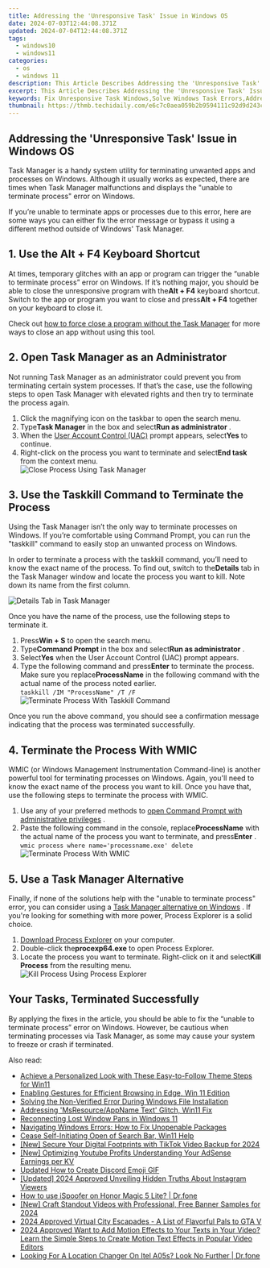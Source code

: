```yaml
---
title: Addressing the 'Unresponsive Task' Issue in Windows OS
date: 2024-07-03T12:44:08.371Z
updated: 2024-07-04T12:44:08.371Z
tags:
  - windows10
  - windows11
categories:
  - os
  - windows 11
description: This Article Describes Addressing the 'Unresponsive Task' Issue in Windows OS
excerpt: This Article Describes Addressing the 'Unresponsive Task' Issue in Windows OS
keywords: Fix Unresponsive Task Windows,Solve Windows Task Errors,Address Windows Crashes Quickly,Overcome Freezing Windows Tasks,Stop Slow Windows Processing,Rectify Windows OS Tasks,Eliminate Delayed Windows Tasks
thumbnail: https://thmb.techidaily.com/e6c7c0aea059b2b9594111c92d9d243c60708ba7355f3daa30e8aeaa265b4225.jpg
---
```


## Addressing the 'Unresponsive Task' Issue in Windows OS

 Task Manager is a handy system utility for terminating unwanted apps and processes on Windows. Although it usually works as expected, there are times when Task Manager malfunctions and displays the "unable to terminate process" error on Windows.

 If you’re unable to terminate apps or processes due to this error, here are some ways you can either fix the error message or bypass it using a different method outside of Windows' Task Manager.

## 1\. Use the Alt + F4 Keyboard Shortcut

 At times, temporary glitches with an app or program can trigger the “unable to terminate process” error on Windows. If it’s nothing major, you should be able to close the unresponsive program with the**Alt + F4** keyboard shortcut. Switch to the app or program you want to close and press**Alt + F4** together on your keyboard to close it.

 Check out [how to force close a program without the Task Manager](https://www.makeuseof.com/tag/how-to-kill-unresponsive-programs-without-the-task-manager/) for more ways to close an app without using this tool.

## 2\. Open Task Manager as an Administrator

 Not running Task Manager as an administrator could prevent you from terminating certain system processes. If that’s the case, use the following steps to open Task Manager with elevated rights and then try to terminate the process again.

1. Click the magnifying icon on the taskbar to open the search menu.
2. Type**Task Manager** in the box and select**Run as administrator** .
3. When the [User Account Control (UAC)](https://www.makeuseof.com/tag/user-account-control-windows-10/) prompt appears, select**Yes** to continue.
4. Right-click on the process you want to terminate and select**End task** from the context menu.  
![Close Process Using Task Manager](https://static1.makeuseofimages.com/wordpress/wp-content/uploads/2022/12/close-process-using-task-manager.jpg)

## 3\. Use the Taskkill Command to Terminate the Process

 Using the Task Manager isn’t the only way to terminate processes on Windows. If you’re comfortable using Command Prompt, you can run the "taskkill" command to easily stop an unwanted process on Windows.

 In order to terminate a process with the taskkill command, you’ll need to know the exact name of the process. To find out, switch to the**Details** tab in the Task Manager window and locate the process you want to kill. Note down its name from the first column.

![Details Tab in Task Manager](https://static1.makeuseofimages.com/wordpress/wp-content/uploads/2022/12/details-tab-in-task-manager.jpg)

 Once you have the name of the process, use the following steps to terminate it.

1. Press**Win + S** to open the search menu.
2. Type**Command Prompt** in the box and select**Run as administrator** .
3. Select**Yes** when the User Account Control (UAC) prompt appears.
4. Type the following command and press**Enter** to terminate the process. Make sure you replace**ProcessName** in the following command with the actual name of the process noted earlier.  
`taskkill /IM "ProcessName" /T /F`  
![Terminate Process With Taskkill Command](https://static1.makeuseofimages.com/wordpress/wp-content/uploads/2022/12/terminate-process-with-taskkill-command.jpg)

 Once you run the above command, you should see a confirmation message indicating that the process was terminated successfully.

## 4\. Terminate the Process With WMIC

 WMIC (or Windows Management Instrumentation Command-line) is another powerful tool for terminating processes on Windows. Again, you'll need to know the exact name of the process you want to kill. Once you have that, use the following steps to terminate the process with WMIC.

1. Use any of your preferred methods to [open Command Prompt with administrative privileges](https://www.makeuseof.com/windows-run-command-prompt-admin/) .
2. Paste the following command in the console, replace**ProcessName** with the actual name of the process you want to terminate, and press**Enter** .  
`wmic process where name='processname.exe' delete`  
![Terminate Process With WMIC](https://static1.makeuseofimages.com/wordpress/wp-content/uploads/2022/12/terminate-process-with-wmic.jpg)

## 5\. Use a Task Manager Alternative

 Finally, if none of the solutions help with the "unable to terminate process" error, you can consider using a [Task Manager alternative on Windows](https://www.makeuseof.com/tag/5-powerful-alternatives-windows-task-manager/) . If you're looking for something with more power, Process Explorer is a solid choice.

1. [Download Process Explorer](https://learn.microsoft.com/en-us/sysinternals/downloads/process-explorer) on your computer.
2. Double-click the**procexp64.exe** to open Process Explorer.
3. Locate the process you want to terminate. Right-click on it and select**Kill Process** from the resulting menu.  
![Kill Process Using Process Explorer](https://static1.makeuseofimages.com/wordpress/wp-content/uploads/2022/12/kill-process-using-process-explorer.jpg)

## Your Tasks, Terminated Successfully

 By applying the fixes in the article, you should be able to fix the “unable to terminate process” error on Windows. However, be cautious when terminating processes via Task Manager, as some may cause your system to freeze or crash if terminated.


<ins class="adsbygoogle"
     style="display:block"
     data-ad-format="autorelaxed"
     data-ad-client="ca-pub-7571918770474297"
     data-ad-slot="1223367746"></ins>



<ins class="adsbygoogle"
     style="display:block"
     data-ad-client="ca-pub-7571918770474297"
     data-ad-slot="8358498916"
     data-ad-format="auto"
     data-full-width-responsive="true"></ins>

<span class="atpl-alsoreadstyle">Also read:</span>
<div><ul>
<li><a href="https://win11-tips.techidaily.com/achieve-a-personalized-look-with-these-easy-to-follow-theme-steps-for-win11/"><u>Achieve a Personalized Look with These Easy-to-Follow Theme Steps for Win11</u></a></li>
<li><a href="https://win11-tips.techidaily.com/enabling-gestures-for-efficient-browsing-in-edge-win-11-edition/"><u>Enabling Gestures for Efficient Browsing in Edge, Win 11 Edition</u></a></li>
<li><a href="https://win11-tips.techidaily.com/solving-the-non-verified-error-during-windows-file-installation/"><u>Solving the Non-Verified Error During Windows File Installation</u></a></li>
<li><a href="https://win11-tips.techidaily.com/addressing-msresourceappname-text-glitch-win11-fix/"><u>Addressing 'MsResource/AppName Text' Glitch, Win11 Fix</u></a></li>
<li><a href="https://win11-tips.techidaily.com/reconnecting-lost-window-pans-in-windows-11/"><u>Reconnecting Lost Window Pans in Windows 11</u></a></li>
<li><a href="https://win11-tips.techidaily.com/navigating-windows-errors-how-to-fix-unopenable-packages/"><u>Navigating Windows Errors: How to Fix Unopenable Packages</u></a></li>
<li><a href="https://win11-tips.techidaily.com/cease-self-initiating-open-of-search-bar-win11-help/"><u>Cease Self-Initiating Open of Search Bar, Win11 Help</u></a></li>
<li><a href="https://tiktok-clips.techidaily.com/new-secure-your-digital-footprints-with-tiktok-video-backup-for-2024/"><u>[New] Secure Your Digital Footprints with TikTok Video Backup for 2024</u></a></li>
<li><a href="https://youtube-stream.techidaily.com/new-optimizing-youtube-profits-understanding-your-adsense-earnings-per-kv/"><u>[New] Optimizing Youtube Profits  Understanding Your AdSense Earnings per KV</u></a></li>
<li><a href="https://ai-editing-video.techidaily.com/updated-how-to-create-discord-emoji-gif/"><u>Updated How to Create Discord Emoji GIF</u></a></li>
<li><a href="https://instagram-video-files.techidaily.com/updated-2024-approved-unveiling-hidden-truths-about-instagram-viewers/"><u>[Updated] 2024 Approved  Unveiling Hidden Truths About Instagram Viewers</u></a></li>
<li><a href="https://pokemon-go-android.techidaily.com/how-to-use-ispoofer-on-honor-magic-5-lite-drfone-by-drfone-virtual-android/"><u>How to use iSpoofer on Honor Magic 5 Lite? | Dr.fone</u></a></li>
<li><a href="https://facebook-record-videos.techidaily.com/new-craft-standout-videos-with-professional-free-banner-samples-for-2024/"><u>[New] Craft Standout Videos with Professional, Free Banner Samples for 2024</u></a></li>
<li><a href="https://screen-mirroring-recording.techidaily.com/2024-approved-virtual-city-escapades-a-list-of-flavorful-pals-to-gta-v/"><u>2024 Approved  Virtual City Escapades - A List of Flavorful Pals to GTA V</u></a></li>
<li><a href="https://ai-editing-video.techidaily.com/2024-approved-want-to-add-motion-effects-to-your-texts-in-your-video-learn-the-simple-steps-to-create-motion-text-effects-in-popular-video-editors/"><u>2024 Approved Want to Add Motion Effects to Your Texts in Your Video? Learn the Simple Steps to Create Motion Text Effects in Popular Video Editors</u></a></li>
<li><a href="https://fake-location.techidaily.com/looking-for-a-location-changer-on-itel-a05s-look-no-further-drfone-by-drfone-virtual-android/"><u>Looking For A Location Changer On Itel A05s? Look No Further | Dr.fone</u></a></li>
</ul></div>
